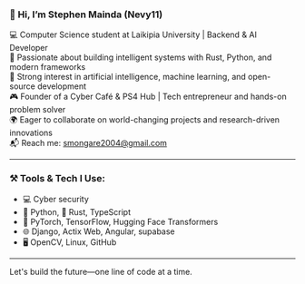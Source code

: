 ### 👋 Hi, I’m Stephen Mainda (Nevy11)

💻 Computer Science student at Laikipia University | Backend & AI Developer  
🚀 Passionate about building intelligent systems with Rust, Python, and modern frameworks  
🧠 Strong interest in artificial intelligence, machine learning, and open-source development  
🎮 Founder of a Cyber Café & PS4 Hub | Tech entrepreneur and hands-on problem solver  
🌍 Eager to collaborate on world-changing projects and research-driven innovations  
📬 Reach me: smongare2004@gmail.com

---

### ⚒️ Tools & Tech I Use:
- 💻 Cyber security 
- 🐍 Python, 🦀 Rust, TypeScript
- 🧠 PyTorch, TensorFlow, Hugging Face Transformers
- 🌐 Django, Actix Web, Angular, supabase
- 🖥️ OpenCV, Linux, GitHub

---

Let's build the future—one line of code at a time.

<!---
Nevy11/Nevy11 is a ✨ special ✨ repository because its `README.md` (this file) appears on your GitHub profile.
You can click the Preview link to take a look at your changes.
--->
